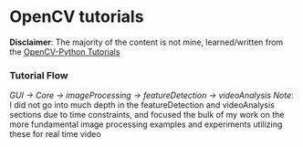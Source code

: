# OpenCV tutorials

**Disclaimer**:
The majority of the content is not mine, learned/written from the
[OpenCV-Python Tutorials](http://docs.opencv.org/3.1.0/d6/d00/tutorial_py_root.html#gsc.tab=0)


### Tutorial Flow
*GUI -> Core -> imageProcessing -> featureDetection -> videoAnalysis*
*Note*: I did not go into much depth in the featureDetection and videoAnalysis sections
due to time constraints, and focused the bulk of my work on the more fundamental
image processing examples and experiments utilizing these for real time video
